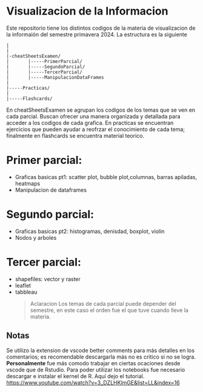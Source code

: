 # Visualizacion de la Informacion

Este repositorio tiene los distintos codigos de la materia de visualizacion de la informaión del semestre primavera 2024. La estructura es la siguiente
```
|
|
|-cheatSheetsExamen/
|       |-----PrimerParcial/
|       |-----SegundoParcial/
|       |-----TercerParcial/
|       |-----ManipulacionDataFrames
|
|-----Practicas/
|
|-----Flashcards/  
```
En cheatSheetsExamen se agrupan los codigos de los temas que se ven en cada parcial. Buscan ofrecer una manera organizada y detallada para acceder a los codigos de cada grafica. 
En practicas se encuentran ejercicios que pueden ayudar a reofrzar el conocimiento de cada tema; finalmente en flashcards se encuentra material teorico. 
# Primer parcial:
- Graficas basicas pt1: scatter plot, bubble plot,columnas, barras apiladas, heatmaps
- Manipulacion de dataframes

# Segundo parcial:
- Graficas basicas pt2: histogramas, denisdad, boxplot, violin
- Nodos y arboles
# Tercer parcial:
- shapefiles: vector y raster
- leaflet
- tabbleau
  >Aclaracion
Los temas de cada parcial puede depender del semestre, en este caso el orden fue el que tuve cuando lleve la materia. 

## Notas 
Se utilizo la extension de vscode better comments para más detalles en los comentarios; es recomendable descargarla más no es critico si no se logra. 
**Personalmente** fue más comodo trabajar en ciertas ocaciones desde vscode que de Rstudio. Para poder utilizar los notebooks fue necesario descargar e instalar el kernel de R. Aquí dejo el tutorial. 
https://www.youtube.com/watch?v=3_DZLHKlmGE&list=LL&index=16 
